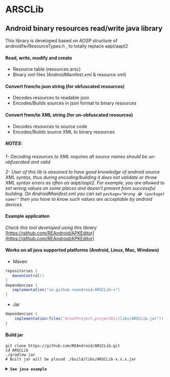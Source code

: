 # ARSCLib
## Android binary resources read/write java library
This library is developed based on AOSP structure of androidfw/ResourceTypes.h , to totally replace aapt/aapt2
#### Read, write, modify and create
* Resource table (resources.arsc)
* Binary xml files (AndroidManifest.xml & resource xml)
#### Convert from/to json string (for obfuscated resources)

* Decodes resources to readable json
* Encodes/Builds sources in json format to binary resources

#### Convert from/to XML string (for un-obfuscated resources)

* Decodes resources to source code
* Encodes/Builds source XML to binary resources

##### _NOTES:_

_1- Decoding resources to XML requires all source names should be un-obfuscated and valid_

_2- User of this lib is assumed to have good knowledge of android source XML syntax, thus
during encoding/building it does not validate or throw XML syntax errors as often as aapt/aapt2. For
example, you are allowed to set wrong values on some places and doesn't prevent from
successful building. On AndroidManifest.xml you can set  ``` package="Wrong 😂 (package) name!" ```
then you have to know such values are acceptable by android devices._


#### Example application
_Check this tool developed using this library_
[https://github.com/REAndroid/APKEditor](https://github.com/REAndroid/APKEditor)

#### Works on all java supported platforms (Android, Linux, Mac, Windows)


* Maven
 ```gradle
repositories {
    mavenCentral()
}
dependencies {
    implementation("io.github.reandroid:ARSCLib:+")
}
```
* Jar

```gradle
dependencies {
    implementation(files("$rootProject.projectDir/libs/ARSCLib.jar"))
}
```
#### Build jar

```ShellSession
git clone https://github.com/REAndroid/ARSCLib.git
cd ARSCLib
./gradlew jar
# Built jar will be placed ./build/libs/ARSCLib-x.x.x.jar
```

<details><summary> <code><b>See java example</b></code></summary>

```java   
import com.reandroid.apk.AndroidFrameworks;
import com.reandroid.apk.ApkModule;
import com.reandroid.apk.FrameworkApk;
import com.reandroid.archive.APKArchive;
import com.reandroid.archive.ByteInputSource;
import com.reandroid.arsc.chunk.PackageBlock;
import com.reandroid.arsc.chunk.TableBlock;
import com.reandroid.arsc.chunk.xml.AndroidManifestBlock;
import com.reandroid.arsc.chunk.xml.ResXmlAttribute;
import com.reandroid.arsc.chunk.xml.ResXmlElement;
import com.reandroid.arsc.coder.EncodeResult;
import com.reandroid.arsc.coder.ValueCoder;
import com.reandroid.arsc.value.Entry;

import java.io.File;
import java.io.IOException;

public class ARSCLibExample {

    public static void createNewApk() throws IOException {
  
        ApkModule apkModule = new ApkModule("base", new APKArchive());

        TableBlock tableBlock = new TableBlock();
        AndroidManifestBlock manifest = new AndroidManifestBlock();

        apkModule.setTableBlock(tableBlock);
        apkModule.setManifest(manifest);

        FrameworkApk framework = apkModule.initializeAndroidFramework(
                AndroidFrameworks.getLatest().getVersionCode());

        PackageBlock packageBlock = tableBlock.newPackage(0x7f, "com.example");

        Entry appIcon = packageBlock.getOrCreate("", "drawable", "ic_launcher");

        EncodeResult color = ValueCoder.encode("#006400");
        appIcon.setValueAsRaw(color.valueType, color.value);

        Entry appNameDefault = packageBlock.getOrCreate("", "string", "app_name");
        appNameDefault.setValueAsString("My Application");

        Entry appNameDe = packageBlock.getOrCreate("-de", "string", "app_name");
        appNameDe.setValueAsString("Meine Bewerbung");

        Entry appNameRu = packageBlock.getOrCreate("-ru-rRU", "string", "app_name");
        appNameRu.setValueAsString("Мое заявление");

        manifest.setPackageName("com.example");
        manifest.setVersionCode(100);
        manifest.setVersionName("1.0.0");
        manifest.setIconResourceId(appIcon.getResourceId());
        manifest.setCompileSdkVersion(framework.getVersionCode());
        manifest.setCompileSdkVersionCodename(framework.getVersionName());
        manifest.setPlatformBuildVersionCode(framework.getVersionCode());
        manifest.setPlatformBuildVersionName(framework.getVersionName());

        manifest.addUsesPermission("android.permission.INTERNET");
        manifest.addUsesPermission("android.permission.READ_EXTERNAL_STORAGE");

        //all appName entries created above have the same resource ids
        manifest.setApplicationLabel(appNameDefault.getResourceId());

        ResXmlElement mainActivity = manifest.getOrCreateMainActivity("android.app.Activity");
        ResXmlAttribute labelAttribute = mainActivity
                .getOrCreateAndroidAttribute(AndroidManifestBlock.NAME_label, AndroidManifestBlock.ID_label);
        labelAttribute.setValueAsString("Hello World");

        //Android os requires at least one dex file on base apk
        ByteInputSource dummyDex = new ByteInputSource(new byte[0], "classes.dex");
        apkModule.add(dummyDex);

        File outFile = new File("test_out.apk");
        apkModule.writeApk(outFile);
        //Sign and install
    }
}
```
</details>

